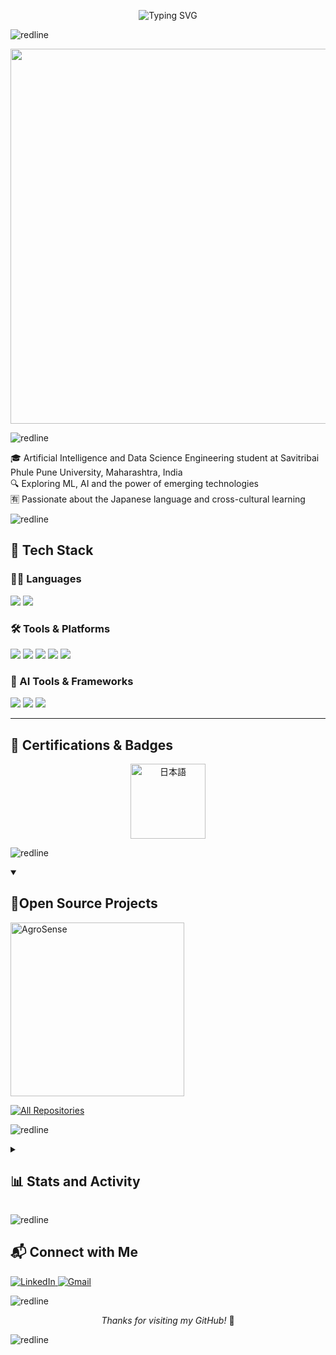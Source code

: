 <!-- Animated Typing Header -->
<p align="center">
  <img src="https://readme-typing-svg.demolab.com?font=IBM+Plex+Mono&weight=500&size=22&pause=1000&color=2F80ED&center=true&vCenter=true&width=800&lines=Hello%2C+I'm+Sarth+;Artificial+Intelligence+and+Data+Science+Engineering+Student;Exploring+Data+Science+as+well+as+ML+%7C+Agentic+AI;Japanese+Language+Learner+%F0%9F%87%AF%F0%9F%87%B5;Welcome+to+my+GitHub+Profile" alt="Typing SVG" />
</p>

![redline](https://github.com/user-attachments/assets/cc6c89b3-6661-4cd6-b236-27a1ad42b331)

<p align="center">
  <img src="https://github.com/Anmol-Baranwal/Cool-GIFs-For-GitHub/assets/74038190/7d484dc9-68a9-4ee6-a767-aea59035c12d" width="600">
</p>

![redline](https://github.com/user-attachments/assets/cc6c89b3-6661-4cd6-b236-27a1ad42b331)

🎓 Artificial Intelligence and Data Science Engineering student at Savitribai Phule Pune University, Maharashtra, India  
🔍 Exploring ML, AI and the power of emerging technologies  
🈶 Passionate about the Japanese language and cross-cultural learning

![redline](https://github.com/user-attachments/assets/cc6c89b3-6661-4cd6-b236-27a1ad42b331)

## 🧰 Tech Stack  

### 👨‍💻 Languages  
<p>
  <img src="https://img.shields.io/badge/python-3670A0?style=for-the-badge&logo=python&logoColor=ffdd54"/>
  <img src="https://img.shields.io/badge/c++-%2300599C.svg?style=for-the-badge&logo=c%2B%2B&logoColor=white"/>
</p>

### 🛠 Tools & Platforms  
<p>
  <img src="https://img.shields.io/badge/GitHub-181717.svg?style=for-the-badge&logo=github&logoColor=white"/>
  <img src="https://img.shields.io/badge/GIT-E44C30?style=for-the-badge&logo=git&logoColor=white"/>
  <img src="https://img.shields.io/badge/Colab-F9AB00.svg?style=for-the-badge&logo=googlecolab&color=525252"/>
  <img src="https://img.shields.io/badge/VSCode-0078D4.svg?style=for-the badge&logo=visual%20studio%20code&logoColor=white"/>
  <img src="https://img.shields.io/badge/Canva-00C4CC.svg?style=for-the-badge&logo=Canva&logoColor=white"/>
</p>

### 🤖 AI Tools & Frameworks  
<p>
  <img src="https://img.shields.io/badge/ChatGPT-74aa9c?style=for-the-badge&logo=openai&logoColor=white"/>
  <img src="https://img.shields.io/badge/Gemini-4285F4?style=for-the-badge&logo=google&logoColor=white"/>
  <img src="https://img.shields.io/badge/Perplexity-000000?style=for-the-badge&logo=perplexity&logoColor=088F8F"/>
</p>

---

## 🏅 Certifications & Badges

<p align="center">
  <a href="[https://www.credly.com/badges/46e6bcb4-2f42-41ee-85c0-ef502b208447](https://www.credly.com/badges/53be08d1-f268-4088-875a-0be3a0feb7d1/public_url)" target="_blank">
    <img src="https://github.com/user-attachments/assets/6a55d70c-9f24-4243-8e42-f823a132f474" width="120" height="120" alt="日本語"/>
  </a>
</p>

![redline](https://github.com/user-attachments/assets/cc6c89b3-6661-4cd6-b236-27a1ad42b331)

<details open> 
  <summary><h2>📘Open Source Projects</h2></summary>

  <!-- Pinned Repo Cards -->
  <p align="left">
  
  <a href="https://github.com/Busted-pinch/AgroSense">
    <img width="278" src="https://denvercoder1-github-readme-stats.vercel.app/api/pin/?username=Busted-pinch&repo=AgroSense&theme=react&bg_color=1F222E&title_color=1c81ce&hide_border=true&icon_color=F8D866&show_icons=false" alt="AgroSense"/>
  </p>

  <!-- All Repositories Badge -->
  <p align="left">
    <a href="https://github.com/sarth28?tab=repositories&sort=stargazers">
      <img alt="All Repositories" title="All Repositories" src="https://custom-icon-badges.demolab.com/badge/-Click%20Here%20For%20All%20My%20Repos-1F222E?style=for-the-badge&logoColor=white&logo=repo"/>
    </a>
  </p>
</details>

![redline](https://github.com/user-attachments/assets/cc6c89b3-6661-4cd6-b236-27a1ad42b331)

<details> 
  <summary><h2>📊 Stats and Activity</h2></summary>

  <h3>🔥 Streak Stats</h3>

  <!-- GitHub Readme Streak Stats -->
  <p align="center">
    <a href="https://github.com/sarth28">
    <img title="🔥 Get streak stats for your profile at git.io/streak-stats" 
       alt="sarth28's streak" 
       src="https://streak-stats.demolab.com?user=sarth28&theme=dark&hide_border=true&date_format=M%20j%5B%2C%20Y%5D"/>
    </a>
</p>
    <p>🔥 Get streak stats for your profile at <a href="https://git.io/streak-stats">git.io/streak-stats</a></p>
  </p>

  <h3>💻 GitHub Profile Stats</h3>

  <!-- GitHub Stats -->
  <img alt="sarth28's Github Stats" src="https://denvercoder1-github-readme-stats.vercel.app/api/?username=sarth28&show_icons=true&include_all_commits=true&count_private=true&theme=dark&hide_border=true" height="192px"/>
  <img alt="sarth28's Top Languages" src="https://denvercoder1-github-readme-stats.vercel.app/api/top-langs/?username=sarth28&langs_count=8&layout=compact&theme=dark&hide_border=true" height="192px"/>

  <b>Note:</b> Top languages is only a metric of the languages my public code consists of and doesn't reflect experience or skill level.
  
  <!-- GitHub Activity Graph -->
  [![sarth28's github activity graph](https://github-readme-activity-graph.vercel.app/graph?username=sarth28&bg_color=0d0e12&color=1c81ce&line=0f1129&point=079ae4&area=true&hide_border=true)](https://github.com/ashutosh00710/github-readme-activity-graph)

</details>

![redline](https://github.com/user-attachments/assets/cc6c89b3-6661-4cd6-b236-27a1ad42b331)

## 📬 Connect with Me

 <p align="left">
  <a href="https://www.linkedin.com/in/sarth-nagnath-27a691208/">
    <img src="https://img.shields.io/badge/LinkedIn-0077B5?style=for-the-badge&logo=linkedin&logoColor=white" alt="LinkedIn" target="_blank">
  </a>
  <a href="mailto:sarthnagnath@gmail.com">
    <img src="https://img.shields.io/badge/Gmail-D14836?style=for-the-badge&logo=gmail&logoColor=white" alt="Gmail" target="_blank">
  </a>
</p>

![redline](https://github.com/user-attachments/assets/cc6c89b3-6661-4cd6-b236-27a1ad42b331)

<p align="center"><i>Thanks for visiting my GitHub!</i> 🚀</p>

![redline](https://github.com/user-attachments/assets/cc6c89b3-6661-4cd6-b236-27a1ad42b331)
